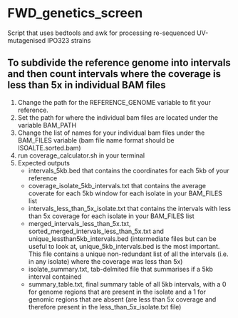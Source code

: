 # FWD_genetics_screen
Script that uses bedtools and awk for processing re-sequenced UV-mutagenised IPO323 strains

## To subdivide the reference genome into intervals and then count intervals where the coverage is less than 5x in individual BAM files
1. Change the path for the REFERENCE_GENOME variable to fit your reference.
2. Set the path for where the individual bam files are located under the variable BAM_PATH
3. Change the list of names for your individual bam files under the BAM_FILES variable (bam file name format should be ISOALTE.sorted.bam)
5. run coverage_calculator.sh in your terminal
6. Expected outputs
   * intervals_5kb.bed that contains the coordinates for each 5kb of your reference
   * coverage_isolate_5kb_intervals.txt that contains the average coverate for each 5kb window for each isolate in your BAM_FILES list
   * intervals_less_than_5x_isolate.txt that contains the intervals with less than 5x coverage for each isolate in your BAM_FILES list
   * merged_intervals_less_than_5x.txt, sorted_merged_intervals_less_than_5x.txt and unique_lessthan5kb_intervals.bed (intermediate files but can be useful to look at, unique_5kb_intervals.bed is the most important. This file contains a unique non-redundant list of all the intervals (i.e. in any isolate) where the coverage was less than 5x)
   * isolate_summary.txt, tab-delmited file that summarises if a 5kb interval contained 
   * summary_table.txt, final summary table of all 5kb intervals, with a 0 for genome regions that are present in the isolate and a 1 for genomic regions that are absent (are less than 5x coverage and therefore present in the less_than_5x_isolate.txt file)
   
